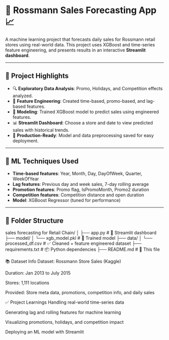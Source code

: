 # 🏪 Rossmann Sales Forecasting App 📈

A machine learning project that forecasts daily sales for Rossmann retail stores using real-world data. This project uses XGBoost and time-series feature engineering, and presents results in an interactive **Streamlit dashboard**.

---

## 📌 Project Highlights

- 🔍 **Exploratory Data Analysis**: Promo, Holidays, and Competition effects analyzed.
- 🔧 **Feature Engineering**: Created time-based, promo-based, and lag-based features.
- 🧠 **Modeling**: Trained XGBoost model to predict sales using engineered features.
- 📊 **Streamlit Dashboard**: Choose a store and date to view predicted sales with historical trends.
- 📁 **Production-Ready**: Model and data preprocessing saved for easy deployment.


---

## 🧠 ML Techniques Used

- **Time-based features**: Year, Month, Day, DayOfWeek, Quarter, WeekOfYear
- **Lag features**: Previous day and week sales, 7-day rolling average
- **Promotion features**: Promo flag, IsPromoMonth, Promo2 duration
- **Competition features**: Competition distance and open duration
- **Model**: XGBoost Regressor (tuned for performance)

---

## 📁 Folder Structure

sales forecasting for Retail Chain/
│
├── app.py # 📱 Streamlit dashboard
├── model/
│ └── xgb_model.pkl # 💾 Trained model
├── data/
│ └── processed_df.csv # ✅ Cleaned + feature engineered dataset
├── requirements.txt # 📦 Python dependencies
├── README.md # 📘 This file



📚 Dataset Info
Dataset: Rossmann Store Sales (Kaggle)

Duration: Jan 2013 to July 2015

Stores: 1,111 locations

Provided: Store meta data, promotions, competition info, and daily sales

✅ Project Learnings
Handling real-world time-series data

Generating lag and rolling features for machine learning

Visualizing promotions, holidays, and competition impact

Deploying an ML model with Streamlit